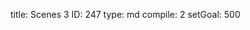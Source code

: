 title:          Scenes 3
ID:             247
type:           md
compile:        2
setGoal:        500


